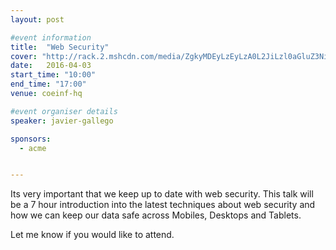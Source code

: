 ```yaml
---
layout: post

#event information
title:  "Web Security"
cover: "http://rack.2.mshcdn.com/media/ZgkyMDEyLzEyLzA0L2JiLzl0aGluZ3NidXNpLmNZbi5qcGcKcAl0aHVtYgkxMjAweDYyNyMKZQlqcGc/5d927a64/abc/9-things-businesses-need-to-know-about-web-security-e5e7ae36a9.jpg"
date:   2016-04-03
start_time: "10:00"
end_time: "17:00"
venue: coeinf-hq

#event organiser details
speaker: javier-gallego

sponsors:
  - acme


---
```


Its very important that we keep up to date with web security. This talk will be a 7 hour introduction into the latest techniques about web security
and how we can keep our data safe across Mobiles, Desktops and Tablets.

Let me know if you would like to attend.
